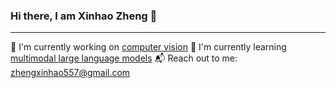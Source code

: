 ### Hi there, I am Xinhao Zheng 👋
---
🔭 I'm currently working on <u>computer vision</u>
🌱 I'm currently learning <u>multimodal large language models</u>
📬 Reach out to me: zhengxinhao557@gmail.com


<!--
**zxh111222/zxh111222** is a ✨ _special_ ✨ repository because its `README.md` (this file) appears on your GitHub profile.

Here are some ideas to get you started:

- 🔭 I’m currently working on ...
- 🌱 I’m currently learning ...
- 👯 I’m looking to collaborate on ...
- 🤔 I’m looking for help with ...
- 💬 Ask me about ...
- 📫 How to reach me: ...
- 😄 Pronouns: ...
- ⚡ Fun fact: ...
-->
